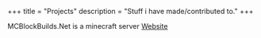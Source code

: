 +++
title = "Projects"
description = "Stuff i have made/contributed to."
+++

MCBlockBuilds.Net is a minecraft server
[Website](https://mcblockbuilds.net/)
